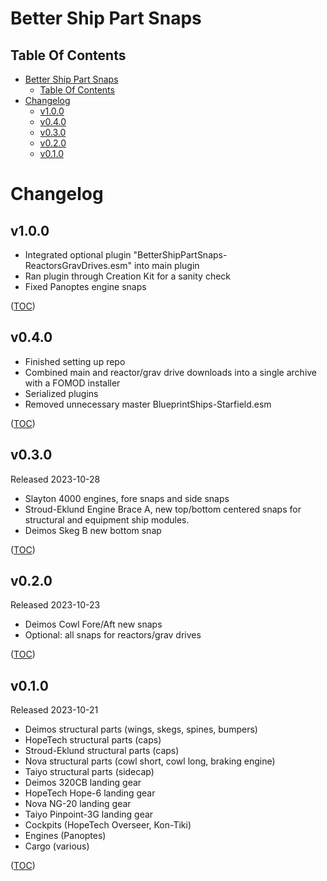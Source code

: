 Better Ship Part Snaps
======================

Table Of Contents
-----------------
- [Better Ship Part Snaps](#better-ship-part-snaps)
    - [Table Of Contents](#table-of-contents)
- [Changelog](#changelog)
    - [v1.0.0](#v100)
    - [v0.4.0](#v040)
    - [v0.3.0](#v030)
    - [v0.2.0](#v020)
    - [v0.1.0](#v010)


Changelog
=========

v1.0.0
------
- Integrated optional plugin "BetterShipPartSnaps-ReactorsGravDrives.esm" into main plugin
- Ran plugin through Creation Kit for a sanity check
- Fixed Panoptes engine snaps

([TOC](#table-of-contents))

v0.4.0
------
- Finished setting up repo
- Combined main and reactor/grav drive downloads into a single archive with a FOMOD installer
- Serialized plugins
- Removed unnecessary master BlueprintShips-Starfield.esm

([TOC](#table-of-contents))

v0.3.0
------
Released 2023-10-28
- Slayton 4000 engines, fore snaps and side snaps
- Stroud-Eklund Engine Brace A, new top/bottom centered snaps for structural and equipment ship modules.
- Deimos Skeg B new bottom snap

([TOC](#table-of-contents))

v0.2.0
------
Released 2023-10-23
- Deimos Cowl Fore/Aft new snaps
- Optional: all snaps for reactors/grav drives

([TOC](#table-of-contents))

v0.1.0
------
Released 2023-10-21
- Deimos structural parts (wings, skegs, spines, bumpers)
- HopeTech structural parts (caps)
- Stroud-Eklund structural parts (caps)
- Nova structural parts (cowl short, cowl long, braking engine)
- Taiyo structural parts (sidecap)
- Deimos 320CB landing gear
- HopeTech Hope-6 landing gear
- Nova NG-20 landing gear
- Taiyo Pinpoint-3G landing gear
- Cockpits (HopeTech Overseer, Kon-Tiki)
- Engines (Panoptes)
- Cargo (various)

([TOC](#table-of-contents))
